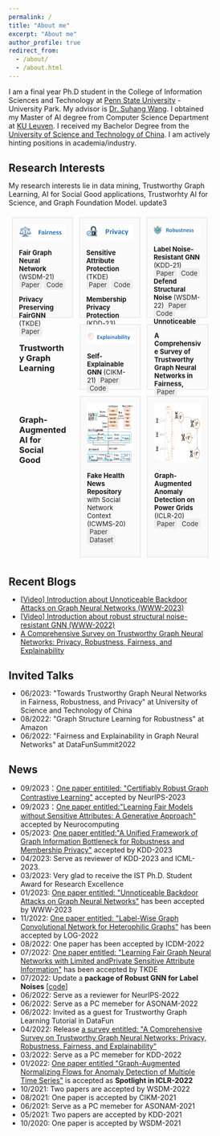 ```yaml
---
permalink: /
title: "About me"
excerpt: "About me"
author_profile: true
redirect_from: 
  - /about/
  - /about.html
---
```


I am a final year Ph.D student in the College of Information Sciences and Technology at [Penn State University](https://www.psu.edu/) - University Park. My advisor is [Dr. Suhang Wang](https://suhangwang.ist.psu.edu/). I obtained my Master of AI degree from Computer Science Department at [KU Leuven](https://www.kuleuven.be/english/). I received my Bachelor Degree from the [University of Science and Technology of China](https://www.ustc.edu.cn/). I am actively hinting positions in academia/industry.

## Research Interests
My research interests lie in data mining, Trustworthy Graph Learning, AI for Social Good applications, Trustworhty AI for Science, and Graph Foundation Model. update3

<!-- ![intro_image](/images/symposium.png){:class="img-responsive"} -->
<!-- <img src="/images/Jonggi_presentation.png" width="100%"> -->


<style>
/* Basic reset */
* {
    box-sizing: border-box;
    margin: 0;
    padding: 0;
}
.mini-post {
    background: #fafafa;
    border: solid 1px rgba(160, 160, 160, 0.3);
    margin: 0.5em 0.5em 0.5em 0.5em;
    padding: 1em 1em 1em 1em;
    width: 30%;
    font-size: 13px
}
/* Container for the whole page content */

/* Style for links */
.link {
    background-color: #eee;
    padding: 2px 5px;
    margin: 2px 0;
    border-radius: 5px;
    text-decoration: none;
    color: #333;
}

.container {
    display: flex;
    justify-content: center;
    align-items: flex-start;
    flex-wrap: wrap;
    gap: 20px;
    padding: 20px;
}

.column {
    align-items: left;
    justify-content: center;
    margin: 0.5em 0.5em 0.5em 0.5em;
    padding: 1em 1em 1em 1em;
    width: 30%; /* Adjust as needed */
    height: 100%;
}
/* Style for headings */
.heading {
    font-size: 1.5em;
    color: #333;
    margin: 10px 0;
}

</style>

<div style="display: flex;">
<article class="mini-post" style="height: 200px">
    <img src="..\images\fairness.png" alt="Fairness" style="width: 140px; height=50px;" class="image">
    <p> <b> Fair Graph Neural Network </b> (WSDM-21) 
    <a href="your_link_to_paper" class="link">Paper</a> 
    <a href="your_link_to_code" class="link">Code</a> </p>
    <p> <b> Privacy Preserving FairGNN </b> (TKDE) 
    <a href="your_link_to_paper" class="link">Paper</a>
    </p>
</article>
<article class="mini-post" style="height: 200px" >
    <img src="..\images\privacy.png" alt="Privacy" style="width: 130px;" class="image">
    <p> <b> Sensitive Attribute Protection </b> (TKDE) 
    <a href="your_link_to_paper" class="link">Paper</a> 
    <a href="your_link_to_code" class="link">Code</a> </p>
    <p> <b> Membership Privacy Protection </b> (KDD-23) 
    <a href="your_link_to_paper" class="link">Paper</a>
    </p>
</article>
<article class="mini-post" style="height: 200px">
    <img src="..\images\robustness.png" alt="robustness" style="width: 160px;" class="image">
    <p> <b> Label Noise-Resistant GNN </b> (KDD-21) 
    <a href="your_link_to_paper" class="link">Paper</a> 
    <a href="your_link_to_code" class="link">Code</a>
    <br> 
    <b> Defend Structural Noise </b> (WSDM-22)
    <a href="your_link_to_paper" class="link">Paper</a>
    <a href="your_link_to_code" class="link">Code</a> 
    <br>
        <b> Unnoticeable Graph Backdoor </b> (WWW-23) 
    <a href="your_link_to_paper" class="link">Paper</a>
    <a href="your_link_to_code" class="link">Code</a> </p>
</article>
</div>
<div style="display: flex;">
<div class="column">
    <h3> Trustworthy Graph Learning </h3>
</div>
<article class="mini-post" style="height: 130px">
    <img src="..\images\explainability.png" alt="Explainability" style="width: 160px;" class="image">
    <p> <b> Self-Explainable GNN </b> (CIKM-21)
    <a href="your_link_to_paper" class="link">Paper</a>
    <a href="your_link_to_code" class="link">Code</a>
    </p>
</article>
<article class="mini-post" style="height: 130px">
    <b> A Comprehensive Survey of Trustworthy Graph Neural Networks in Fairness,  </b>
    <a href="your_link_to_paper" class="link">Paper</a>
    </div>
</article>
</div>

<div style="display: flex;">
<div class="column">
    <h3> Graph-Augmented AI for Social Good </h3>
</div>
<article class="mini-post">
    <img src="..\images\Fakehealth.png" alt="Fake Health News Dataset Repository" style="height: 120px" class="image">
    <p> <b> Fake Health News Repository </b> with Social Network Context (ICWMS-20)  
    <a href="your_link_to_paper" class="link">Paper</a>
    <a href="your_link_to_dataset" class="link">Dataset</a>
    </p>
</article>
<article class="mini-post">
    <img src="..\images\GANF.png" alt="Graph-Augmented Anomaly Detection on Power Grids" style="height: 120px" class="image">
    <p> <b> Graph-Augmented Anomaly Detection on Power Grids </b> (ICLR-20)
    <a href="your_link_to_paper" class="link">Paper</a>
    <a href="your_link_to_code" class="link">Code</a>
    </p>
</article>
</div>
<!-- End HTML content -->




## Recent Blogs
* [[Video] Introduction about Unnoticeable Backdoor Attacks on Graph Neural Networks (WWW-2023)](https://enyandai.github.io/posts/2023/04/UGBA/)
* [[Video] Introduction about robust structural noise-resistant GNN (WWW-2022)](https://enyandai.github.io/posts/2023/04/trustworthy/)
* [A Comprehensive Survey on Trustworthy Graph Neural Networks: Privacy, Robustness, Fairness, and Explainability](https://enyandai.github.io/posts/2022/04/trustworthy/)
  
## Invited Talks
* 06/2023: "Towards Trustworthy Graph Neural Networks in Fairness, Robustness, and Privacy" at University of Science and Technology of China
* 08/2022: "Graph Structure Learning for Robustness" at Amazon
* 06/2022: "Fairness and Explainability in Graph Neural Networks" at DataFunSummit2022

## News 
* 09/2023：[One paper entitiled: "Certifiably Robust Graph Contrastive Learning"]() accepted by NeurIPS-2023
* 09/2023：[One paper entitled:"Learning Fair Models without Sensitive Attributes: A Generative Approach"]() accepted by Neurocomputing 
* 05/2023: [One paper entitled:"A Unified Framework of Graph Information Bottleneck for Robustness and Membership Privacy"](https://arxiv.org/abs/2306.08604) accepted by KDD-2023
* 04/2023: Serve as reviewer of KDD-2023 and ICML-2023.
* 03/2023: Very glad to receive the IST Ph.D. Student Award for Research Excellence
* 01/2023: [One paper entitled: "Unnoticeable Backdoor Attacks on Graph Neural Networks"](https://arxiv.org/pdf/2303.01263.pdf) has been accepted by WWW-2023
* 11/2022: [One paper entitled: "Label-Wise Graph Convolutional Network for Heterophilic Graphs"](https://arxiv.org/abs/2110.08128) has been accepted by LOG-2022 
* 08/2022: One paper has been accepted by ICDM-2022
* 07/2022: [One paper entitled: "Learning Fair Graph Neural Networks with Limited andPrivate Sensitive Attribute Information"](https://enyandai.github.io/files/FairGNN_journal.pdf) has been accepted by TKDE
* 07/2022: Update a **package of Robust GNN for Label Noises** [[code](https://github.com/EnyanDai/NRGNN)]
* 06/2022: Serve as a reviewer for NeurIPS-2022
* 06/2022: Serve as a PC memeber for ASONAM-2022
* 06/2022: Invited as a guest for Trustworthy Graph Learning Tutorial in DataFun
* 04/2022: Release [a survey entitled: "A Comprehensive Survey on Trustworthy Graph Neural Networks: Privacy, Robustness, Fairness, and Explainability"](https://arxiv.org/pdf/2204.08570.pdf)
* 03/2022: Serve as a PC memeber for KDD-2022
* 01/2022: [One paper entitled "Graph-Augmented Normalizing Flows for Anomaly Detection of Multiple Time Series"](https://openreview.net/pdf?id=45L_dgP48Vd) is accepted as **Spotlight in ICLR-2022**
* 10/2021: Two papers are accepted by WSDM-2022
* 08/2021: One paper is accepted by CIKM-2021
* 06/2021: Serve as a PC memeber for ASONAM-2021 
* 05/2021: Two papers are accepted by KDD-2021
* 10/2020: One paper is accepted by WSDM-2021
